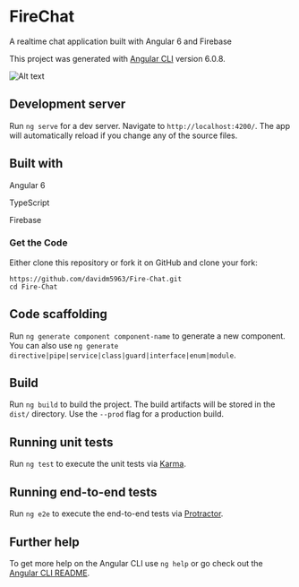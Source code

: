 # FireChat

A realtime chat application built with Angular 6 and Firebase

This project was generated with [Angular CLI](https://github.com/angular/angular-cli) version 6.0.8.

![Alt text](https://lh3.googleusercontent.com/_Pr_bCaRI9ODPHTmB9RYz_3x-YhxXq5-xYl40wHm3-bBdhtvWV2I954wcppbQjdxNIzZDWUHrwRKp32W092gELREhft-zyy1l3CKzJL5ErSX3NrKdxB0E3iEG9826MlVaKvIC3JDDWX6Ciu9tzAkpsKIUQaP3SenmPMXBNaOdJ_x3fStQEqu_w_pu33mw9fTbzySiAa_ubamFhEHjBP7hkfxnY2o1Wq8N1FX0UUisV2U2pXPTp25Zyeh8NxpIKhVMZxp9KUF5d1Ob_EsNgzIYM6lsNGj20XxPvNoiuUxDRj-N12KyqjNvdSJwDx-d-ijxHWezJXozksCMPdeB8f4hZ8kzSQQxUb6nr3SMmpYDhdzosrUp5DruUbIRC6UlJFtyx2thL7rM53Oetr0L3BRTSQce8JPQ6I8Um__I-By_B4exminwF8IDRMFlVTaT-Ps7n72eHP3pAB9Zg-pvhbWPJUXS1RgbwrYaHeiS7W-tk-0Wvsye0tczx15BHc0-QUt0wN6SMs8IZD_QygxVN5GW816Rz6KTlJkFwoc7Qc0-LQGwZoSlvOnpFvl9vOo0H44RQex4NbRJ1Aw4vU9Bk8vm3fTt63nmJQhEBleTQ=w1130-h635-no "Main Chat")


## Development server

Run `ng serve` for a dev server. Navigate to `http://localhost:4200/`. The app will automatically reload if you change any of the source files.

## Built with

Angular 6

TypeScript

Firebase

### Get the Code

Either clone this repository or fork it on GitHub and clone your fork:

```
https://github.com/davidm5963/Fire-Chat.git
cd Fire-Chat
```



## Code scaffolding

Run `ng generate component component-name` to generate a new component. You can also use `ng generate directive|pipe|service|class|guard|interface|enum|module`.

## Build

Run `ng build` to build the project. The build artifacts will be stored in the `dist/` directory. Use the `--prod` flag for a production build.

## Running unit tests

Run `ng test` to execute the unit tests via [Karma](https://karma-runner.github.io).

## Running end-to-end tests

Run `ng e2e` to execute the end-to-end tests via [Protractor](http://www.protractortest.org/).

## Further help

To get more help on the Angular CLI use `ng help` or go check out the [Angular CLI README](https://github.com/angular/angular-cli/blob/master/README.md).
